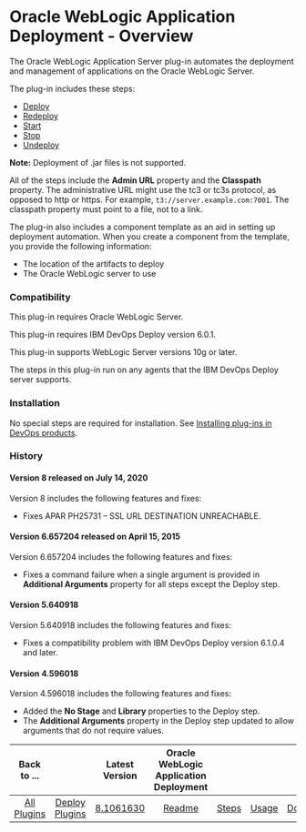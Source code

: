 
# Oracle WebLogic Application Deployment - Overview

The Oracle WebLogic Application Server plug-in automates the deployment and management of applications on the Oracle WebLogic Server.

The plug-in includes these steps:

* [Deploy](#deploy)
* [Redeploy](#redeploy)
* [Start](#start)
* [Stop](#stop)
* [Undeploy](#undeploy)

**Note:** Deployment of .jar files is not supported.

All of the steps include the **Admin URL** property and the **Classpath** property. The administrative URL might use the tc3 or tc3s protocol, as opposed to http or https. For example, `t3://server.example.com:7001`. The classpath property must point to a file, not to a link.

The plug-in also includes a component template as an aid in setting up deployment automation. When you create a component from the template, you provide the following information:

* The location of the artifacts to deploy
* The Oracle WebLogic server to use

### Compatibility

This plug-in requires Oracle WebLogic Server.

This plug-in requires IBM DevOps Deploy version 6.0.1.

This plug-in supports WebLogic Server versions 10g or later.

The steps in this plug-in run on any agents that the IBM DevOps Deploy server supports.

### Installation

No special steps are required for installation. See [Installing plug-ins in DevOps products](https://community.ibm.com/community/user/wasdevops/blogs/laurel-dickson-bull1/2022/06/13/install-plugins "Installing plug-ins in DevOps Deploy").

### History

#### Version 8 released on July 14, 2020

Version 8 includes the following features and fixes:

* Fixes APAR PH25731 – SSL URL DESTINATION UNREACHABLE.

#### Version 6.657204 released on April 15, 2015

Version 6.657204 includes the following features and fixes:

* Fixes a command failure when a single argument is provided in **Additional Arguments** property for all steps except the Deploy step.

#### Version 5.640918

Version 5.640918 includes the following features and fixes:

* Fixes a compatibility problem with IBM DevOps Deploy version 6.1.0.4 and later.

#### Version 4.596018

Version 4.596018 includes the following features and fixes:

* Added the **No Stage** and **Library** properties to the Deploy step.
* The **Additional Arguments** property in the Deploy step updated to allow arguments that do not require values.

|Back to ...||Latest Version|Oracle WebLogic Application Deployment ||||
| :---: | :---: | :---: | :---: | :---: | :---: | :---: |
|[All Plugins](../../index.md)|[Deploy Plugins](../README.md)|[8.1061630](https://raw.githubusercontent.com/UrbanCode/IBM-UCD-PLUGINS/main/files/plugin-air-WebLogic-Application-Deployment/plugin-air-WebLogic-Application-Deployment-8.1061630.zip)|[Readme](README.md)|[Steps](steps.md)|[Usage](usage.md)|[Downloads](downloads.md)|
